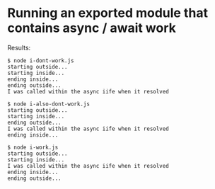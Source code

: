 # Running an exported module that contains async / await work

Results:

    $ node i-dont-work.js
    starting outside...
    starting inside...
    ending inside...
    ending outside...
    I was called within the async iife when it resolved
    
    $ node i-also-dont-work.js
    starting outside...
    starting inside...
    ending outside...
    I was called within the async iife when it resolved
    ending inside...
    
    $ node i-work.js
    starting outside...
    starting inside...
    I was called within the async iife when it resolved
    ending inside...
    ending outside...

